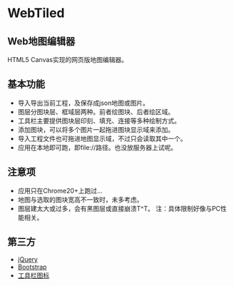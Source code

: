 WebTiled
========

Web地图编辑器
-------------

HTML5 Canvas实现的网页版地图编辑器。

基本功能
--------

* 导入导出当前工程，及保存成json地图或图片。
* 图层分图块层、框域层两种。前者绘图块、后者绘区域。
* 工具栏主要提供图块层印刻、填充、连接等多种绘制方式。
* 添加图块，可以将多个图片一起拖进图块显示域来添加。
* 导入工程文件也可拖进地图显示域，不过只会读取其中一个。
* 应用在本地即可跑，即file://路径。也没放服务器上试呢。

注意项
------

* 应用只在Chrome20+上跑过...
* 地图与选取的图块宽高不一致时，未多考虑。
* 图层建太大或过多，会有黑图层或直接崩溃T^T。
注：具体限制好像与PC性能相关。

第三方
------

* [jQuery](http://jquery.com/)
* [Bootstrap](http://twitter.github.com/bootstrap/)
* [工具栏图标](http://www.defaulticon.com/)
